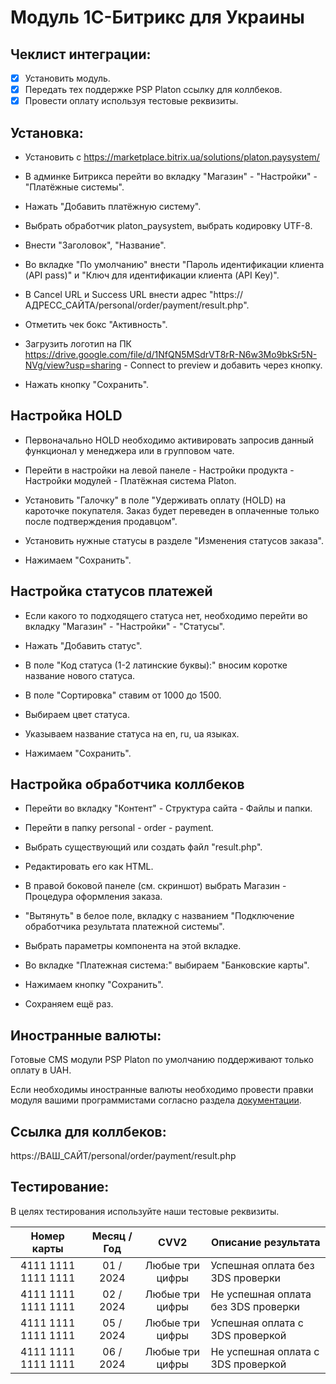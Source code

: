 # Модуль 1С-Битрикс для Украины

## Чеклист интеграции:
- [x] Установить модуль.
- [x] Передать тех поддержке PSP Platon  ссылку для коллбеков.
- [x] Провести оплату используя тестовые реквизиты.

## Установка:

* Установить с https://marketplace.bitrix.ua/solutions/platon.paysystem/

* В админке Битрикса перейти во вкладку "Магазин" - "Настройки" - "Платёжные системы".

* Нажать "Добавить платёжную систему".

* Выбрать обработчик platon_paysystem, выбрать кодировку UTF-8.

* Внести "Заголовок", "Название".

* Во вкладке "По умолчанию" внести "Пароль идентификации клиента (API pass)" и "Ключ для идентификации клиента (API Key)".

* В Cancel URL и Success URL внести адрес "https://АДРЕСС_САЙТА/personal/order/payment/result.php".

* Отметить чек бокс "Активность".

* Загрузить логотип на ПК https://drive.google.com/file/d/1NfQN5MSdrVT8rR-N6w3Mo9bkSr5N-NVg/view?usp=sharing - Connect to preview и добавить через кнопку.

* Нажать кнопку "Сохранить".

## Настройка HOLD

* Первоначально HOLD необходимо активировать запросив данный функционал у менеджера или в групповом чате.

* Перейти в настройки на левой панеле - Настройки продукта - Настройки модулей - Платёжная система Platon.

* Установить "Галочку" в поле "Удерживать оплату (HOLD) на кароточке покупателя. Заказ будет переведен в оплаченные только после подтверждения продавцом".

* Установить нужные статусы в разделе "Изменения статусов заказа".

* Нажимаем "Сохранить".

## Настройка статусов платежей

* Если какого то подходящего статуса нет, необходимо перейти во вкладку "Магазин" - "Настройки" - "Статусы".

* Нажать "Добавить статус".

* В поле "Код статуса (1-2 латинские буквы):" вносим коротке название нового статуса.

* В поле "Сортировка" ставим от 1000 до 1500.

* Выбираем цвет статуса.

* Указываем название статуса на en, ru, ua языках.

* Нажимаем "Сохранить".

## Настройка обработчика коллбеков

* Перейти во вкладку "Контент" - Структура сайта - Файлы и папки.

* Перейти в папку personal - order - payment.

* Выбрать существующий или создать файл "result.php".

* Редактировать его как HTML.

* В правой боковой панеле (см. скриншот) выбрать Магазин - Процедура оформления заказа.

* "Вытянуть" в белое поле, вкладку с названием "Подключение обработчика результата платежной системы".

* Выбрать параметры компонента на этой вкладке.

* Во вкладке "Платежная система:" выбираем "Банковские карты".

* Нажимаем кнопку "Сохранить".

* Сохраняем ещё раз.

## Иностранные валюты:
Готовые CMS модули PSP Platon по умолчанию поддерживают только оплату в UAH.

Если необходимы иностранные валюты необходимо провести правки модуля вашими программистами согласно раздела [документации](https://platon.atlassian.net/wiki/spaces/docs/pages/1810235393).

## Ссылка для коллбеков:
https://ВАШ_САЙТ/personal/order/payment/result.php

## Тестирование:
В целях тестирования используйте наши тестовые реквизиты.

| Номер карты  | Месяц / Год | CVV2 | Описание результата |
| :---:  | :---:  | :---:  | --- |
| 4111  1111  1111  1111 | 01 / 2024 | Любые три цифры | Успешная оплата без 3DS проверки |
| 4111  1111  1111  1111 | 02 / 2024 | Любые три цифры | Не успешная оплата без 3DS проверки |
| 4111  1111  1111  1111 | 05 / 2024 | Любые три цифры | Успешная оплата с 3DS проверкой |
| 4111  1111  1111  1111 | 06 / 2024 | Любые три цифры | Не успешная оплата с 3DS проверкой |
